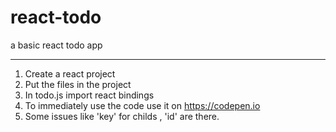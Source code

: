 # react-todo
a basic react todo app


------------------------------
1) Create a react project
2) Put the files in the project
3) In todo.js import react bindings
4) To immediately use the code use it on <a href='https://codepen.io'>https://codepen.io</a>
5) Some issues like 'key' for childs , 'id' are there.


